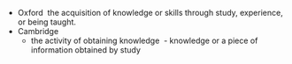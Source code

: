- Oxford
	 the acquisition of knowledge or skills through study, experience, or being taught.
- Cambridge
	- the activity of obtaining knowledge
	 - knowledge or a piece of information obtained by study